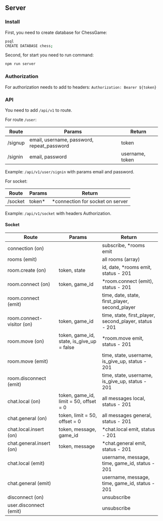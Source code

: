 ## Server 

### Install
First, you need to create database for ChessGame:
```sh
psql
CREATE DATABASE chess;
```

Second, for start you need to run command:
```sh
npm run server
```

### Authorization
For authorization needs to add to headers:
`Authorization: Bearer ${token}`



### API
You need to add `/api/v1` to route.

For route `/user`:

Route   | Params                                        | Return
--------|-----------------------------------------------|------------------------
/signup | email, username, password, repeat_password    | token
/signin | email, password                               | username, token


Example: `/api/v1/user/signin` with params email and password.


For socket:

Route   | Params                                        | Return
--------|-----------------------------------------------|------------------------
/socket | token*                                        | *connection for socket on server

Example: `/api/v1/socket` with headers Authorization.


#### Socket

Route                       | Params                                        | Return
----------------------------|-----------------------------------------------|------------------------
connection (on)             |                                               | subscribe, *rooms emit
rooms (emit)                |                                               | all rooms (array)
room.create (on)            | token, state                                  | id, date, *rooms emit, status - 201
room.connect (on)           | token, game_id                                | *room.connect (emit), status - 201
room.connect (emit)         |                                               | time, date, state, first_player, second_player
room.connect-visitor (on)   | token, game_id                                | time, state, first_player, second_player, status - 201
room.move (on)              | token, game_id, state, is_give_up = false     | *room.move emit, status - 201
room.move (emit)            |                                               | time, state, username, is_give_up, status - 201
room.disconnect (emit)      |                                               | time, state, username, is_give_up, status - 201
chat.local (on)             | token, game_id, limit = 50, offset = 0        | all messages local, status - 201
chat.general (on)           | token, limit = 50, offset = 0                 | all messages general, status - 201
chat.local.insert (on)      | token, message, game_id                       | *chat.local emit, status - 201
chat.general.insert (on)    | token, message                                | *chat.general emit, status - 201
chat.local (emit)           |                                               | username, message, time, game_id, status - 201
chat.general (emit)         |                                               | username, message, time, game_id, status - 201
disconnect (on)             |                                               | unsubscribe
user.disconnect (emit)      |                                               | unsubscribe


